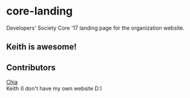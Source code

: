 # core-landing
Developers' Society Core '17 landing page for the organization website.

## Keith is awesome!

## Contributors
[Chia](https://www.chiaski.com)  
Keith (I don't have my own website D:)